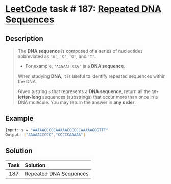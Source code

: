 # [LeetCode][leetcode] task # 187: [Repeated DNA Sequences][task]

Description
-----------

> The **DNA sequence** is composed of a series of nucleotides
> abbreviated as `'A'`, `'C'`, `'G'`, and `'T'`.
> * For example, `"ACGAATTCCG"` is a **DNA sequence**.
> 
> When studying **DNA**, it is useful to identify repeated sequences within the DNA.
> 
> Given a string `s` that represents a **DNA sequence**,
> return all the **`10`-letter-long** sequences (substrings)
> that occur more than once in a DNA molecule.
> You may return the answer in **any order**.

Example
-------

```sh
Input: s = "AAAAACCCCCAAAAACCCCCCAAAAAGGGTTT"
Output: ["AAAAACCCCC","CCCCCAAAAA"]
```

Solution
--------

| Task | Solution                           |
|:----:|:-----------------------------------|
| 187  | [Repeated DNA Sequences][solution] |


[leetcode]: <http://leetcode.com/>
[task]: <https://leetcode.com/problems/reverse-bits/>
[solution]: <https://github.com/wellaxis/praxis-leetcode/blob/main/src/main/java/com/witalis/praxis/leetcode/task/h2/p187/option/Practice.java>
